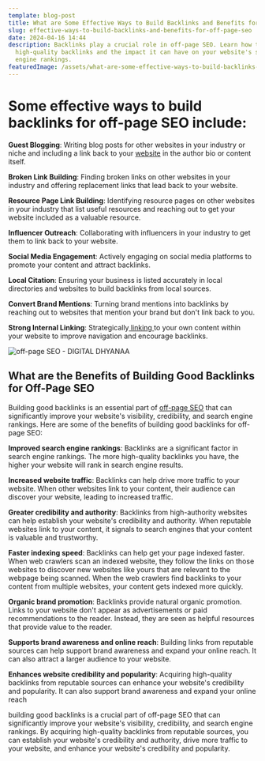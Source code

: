 ```yaml
---
template: blog-post
title: What are Some Effective Ways to Build Backlinks and Benefits for Off-Page SEO
slug: effective-ways-to-build-backlinks-and-benefits-for-off-page-seo
date: 2024-04-16 14:44
description: Backlinks play a crucial role in off-page SEO. Learn how to build
  high-quality backlinks and the impact it can have on your website's search
  engine rankings.
featuredImage: /assets/what-are-some-effective-ways-to-build-backlinks-and-benefits-for-off-page-seo.png
---
```

# Some effective ways to build backlinks for off-page SEO include:


**Guest Blogging**: Writing blog posts for other websites in your industry or niche and including a link back to your [website](https://blogs.digitaldhyanaa.com/importance-of-keyword-research-in-seo) in the author bio or content itself.


**Broken Link Building**: Finding broken links on other websites in your industry and offering replacement links that lead back to your website.

**Resource Page Link Building**: Identifying resource pages on other websites in your industry that list useful resources and reaching out to get your website included as a valuable resource.


**Influencer Outreach**: Collaborating with influencers in your industry to get them to link back to your website.


**Social Media Engagement**: Actively engaging on social media platforms to promote your content and attract backlinks.


**Local Citation**: Ensuring your business is listed accurately in local directories and websites to build backlinks from local sources.


**Convert Brand Mentions**: Turning brand mentions into backlinks by reaching out to websites that mention your brand but don't link back to you.


**Strong Internal Linking**: Strategically[ linking ](https://digitaldhyanaa.blogspot.com/2024/04/how-can-local-seo-help-businesses.html)to your own content within your website to improve navigation and encourage backlinks.

![off-page SEO - DIGITAL DHYANAA](/assets/off-page-seo.webp " Backlinks play a crucial role in off-page SEO")

## What are the Benefits of Building Good Backlinks for Off-Page SEO

Building good backlinks is an essential part of [off-page SEO](https://digitaldhyanaa.blogspot.com/2024/04/how-can-modern-seo-help-grow-local.html) that can significantly improve your website's visibility, credibility, and search engine rankings. Here are some of the benefits of building good backlinks for off-page SEO:


**Improved search engine rankings**: Backlinks are a significant factor in search engine rankings. The more high-quality backlinks you have, the higher your website will rank in search engine results.


**Increased website traffic**: Backlinks can help drive more traffic to your website. When other websites link to your content, their audience can discover your website, leading to increased traffic.


**Greater credibility and authority**: Backlinks from high-authority websites can help establish your website's credibility and authority. When reputable websites link to your content, it signals to search engines that your content is valuable and trustworthy.


**Faster indexing speed**: Backlinks can help get your page indexed faster. When web crawlers scan an indexed website, they follow the links on those websites to discover new websites like yours that are relevant to the webpage being scanned. When the web crawlers find backlinks to your content from multiple websites, your content gets indexed more quickly.


**Organic brand promotion**: Backlinks provide natural organic promotion. Links to your website don't appear as advertisements or paid recommendations to the reader. Instead, they are seen as helpful resources that provide value to the reader.


**Supports brand awareness and online reach**: Building links from reputable sources can help support brand awareness and expand your online reach. It can also attract a larger audience to your website.


**Enhances website credibility and popularity**: Acquiring high-quality backlinks from reputable sources can enhance your website's credibility and popularity. It can also support brand awareness and expand your online reach

building good backlinks is a crucial part of off-page SEO that can significantly improve your website's visibility, credibility, and search engine rankings. By acquiring high-quality backlinks from reputable sources, you can establish your website's credibility and authority, drive more traffic to your website, and enhance your website's credibility and popularity.